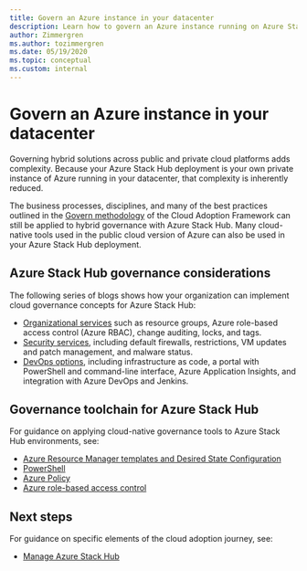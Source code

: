 ```yaml
---
title: Govern an Azure instance in your datacenter
description: Learn how to govern an Azure instance running on Azure Stack Hub in your datacenter.
author: Zimmergren
ms.author: tozimmergren
ms.date: 05/19/2020
ms.topic: conceptual
ms.custom: internal
---
```


# Govern an Azure instance in your datacenter

Governing hybrid solutions across public and private cloud platforms adds complexity. Because your Azure Stack Hub deployment is your own private instance of Azure running in your datacenter, that complexity is inherently reduced.

The business processes, disciplines, and many of the best practices outlined in the [Govern methodology](../../govern/index.md) of the Cloud Adoption Framework can still be applied to hybrid governance with Azure Stack Hub. Many cloud-native tools used in the public cloud version of Azure can also be used in your Azure Stack Hub deployment.

## Azure Stack Hub governance considerations

The following series of blogs shows how your organization can implement cloud governance concepts for Azure Stack Hub:

- [Organizational services](https://azure.microsoft.com/blog/azure-stack-iaas-part-seven/) such as resource groups, Azure role-based access control (Azure RBAC), change auditing, locks, and tags.
- [Security services](https://azure.microsoft.com/blog/azure-stack-iaas-part-four/), including default firewalls, restrictions, VM updates and patch management, and malware status.
- [DevOps options](https://azure.microsoft.com/blog/azure-stack-iaas-part-seven-2/), including infrastructure as code, a portal with PowerShell and command-line interface, Azure Application Insights, and integration with Azure DevOps and Jenkins.

## Governance toolchain for Azure Stack Hub

For guidance on applying cloud-native governance tools to Azure Stack Hub environments, see:

- [Azure Resource Manager templates and Desired State Configuration](/azure-stack/user/azure-stack-arm-templates)
- [PowerShell](/azure-stack/user/azure-stack-powershell-overview)
- [Azure Policy](/azure-stack/user/azure-stack-policy-module)
- [Azure role-based access control](/azure-stack/user/azure-stack-manage-permissions)

## Next steps

For guidance on specific elements of the cloud adoption journey, see:

- [Manage Azure Stack Hub](./manage.md)
